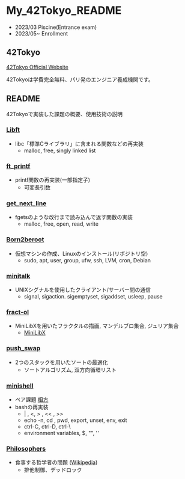 # My_42Tokyo_README
- 2023/03 Piscine(Entrance exam)
- 2023/05\~ Enrollment
## 42Tokyo 
 [ 42Tokyo Official Website ](https://42tokyo.jp/) 
 
 42Tokyoは学費完全無料、パリ発のエンジニア養成機関です。

## README
42Tokyoで実装した課題の概要、使用技術の説明

### [Libft](https://github.com/ryhara/Libft)
- libc「標準Cライブラリ」に含まれる関数などの再実装
  - malloc, free, singly linked list

### [ft_printf](https://github.com/ryhara/ft_printf)
- printf関数の再実装(一部指定子)
  - 可変長引数

### [get_next_line](https://github.com/ryhara/get_next_line)
- fgetsのような改行まで読み込んで返す関数の実装
  - malloc, free, open, read, write

### [Born2beroot](https://github.com/ryhara/Born2beroot)
- 仮想マシンの作成、Linuxのインストール(リポジトリ空)
  - sudo, apt, user, group, ufw, ssh, LVM, cron, Debian

### [minitalk](https://github.com/ryhara/minitalk)
- UNIXシグナルを使用したクライアント/サーバー間の通信
  - signal, sigaction. sigemptyset, sigaddset, usleep, pause
 
### [fract-ol](https://github.com/ryhara/fract-ol)
- MiniLibXを用いたフラクタルの描画, マンデルブロ集合, ジュリア集合
  - [MiniLibX](https://harm-smits.github.io/42docs/libs/minilibx/getting_started.html) 

### [push_swap](https://github.com/ryhara/push_swap)
- 2つのスタックを用いたソートの最適化
  - ソートアルゴリズム, 双方向循環リスト

### [minishell](https://github.com/ryhara)
- ペア課題 [相方](https://github.com/Mori062/minishell)
- bashの再実装
  - | , <, > , << , >> 
  -  echo -n, cd , pwd, export, unset, env, exit
  -  ctrl-C, ctrl-D, ctrl-\
  -  environment variables, $, "", ''
### [Philosophers](https://github.com/ryhara)
- 食事する哲学者の問題 ([Wikipedia](https://ja.wikipedia.org/wiki/%E9%A3%9F%E4%BA%8B%E3%81%99%E3%82%8B%E5%93%B2%E5%AD%A6%E8%80%85%E3%81%AE%E5%95%8F%E9%A1%8C))
  - 排他制御、デッドロック
